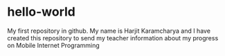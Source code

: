 # hello-world
My first repository in github.
My name is Harjit Karamcharya and I have created this repository to send my teacher information about my progress on Mobile Internet Programming
